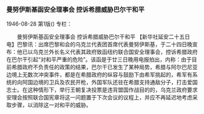 ### 曼努伊斯基函安全理事会  控诉希腊威胁巴尔干和平

1946-08-28
第1版()
专栏：

　　曼努伊斯基函安全理事会
    控诉希腊威胁巴尔干和平
    【新华社延安二十五日电】巴黎讯：出席巴黎和会的乌克兰代表团首席代表曼努伊斯基，于二十四日晚宣布：他已以乌克兰外长名义代表其政府致函纽约联合国安全理事会，控诉希腊政府在巴尔干引起“对和平严重的危险”。该函是于廿三日晚用电报拍出，内称：由于目前希腊政府不负责任的政策的结果，巴尔干已发生了某种局势，希腊与阿尔巴尼亚边境上无数次冲突事件，都是在希腊政府的纵容与鼓励下由希军挑起的，希军有系统的向阿国边境的卫兵及农民开枪，外国军队还驻在希腊支持通敌分子，打击爱国志士。在这种情形下，举行王朝复决投票是违背盟国作战目的的，乌克兰政府要求安理会按照联合国宪章将这一问题置于下次会议的议程上，并应不再延迟地考虑采取步骤，以消除这一对和平的威胁。
